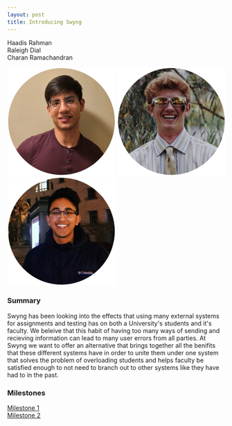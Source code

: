 ```yaml
---
layout: post
title: Introducing Swyng
---
```


Haadis Rahman<br/>
Raleigh Dial<br/>
Charan Ramachandran

<img src="images/haadis.png" style="width: 250px; height: 250px;"/>
<img src="images/raleigh.png" style="width: 250px; height: 250px;"/>
<img src="images/charan.png" style="width: 250px; height: 250px;"/>


### Summary
Swyng has been looking into the effects that using many external systems for assignments and testing has on both a University's students and it's faculty. We beleive that this habit of having too many ways of sending and recieving information can lead to many user errors from all parties. At Swyng we want to offer an alternative that brings together all the benifits that these different systems have in order to unite them under one system that solves the problem of overloading students and helps faculty be satisfied enough to not need to branch out to other systems like they have had to in the past.

### Milestones
[Milestone 1](https://piazza.com/class/ksi37ehzufj56t?cid=18)
<br/>
[Milestone 2](./milestone2)

<!-- Poole is the Jekyll Butler, serving as an upstanding and effective foundation for Jekyll themes by [@mdo](https://twitter.com/mdo). Poole, and every theme built on it (like Hyde here) includes the following:

* Complete Jekyll setup included (layouts, config, [404](/404), [RSS feed](/atom.xml), posts, and [example page](/about))
* Mobile friendly design and development
* Easily scalable text and component sizing with `rem` units in the CSS
* Support for a wide gamut of HTML elements
* Related posts (time-based, because Jekyll) below each post
* Syntax highlighting, courtesy Pygments (the Python-based code snippet highlighter)

### Hyde features

In addition to the features of Poole, Hyde adds the following:

* Sidebar includes support for textual modules and a dynamically generated navigation with active link support
* Two orientations for content and sidebar, default (left sidebar) and [reverse](https://github.com/poole/lanyon#reverse-layout) (right sidebar), available via `<body>` classes
* [Eight optional color schemes](https://github.com/poole/hyde#themes), available via `<body>` classes

[Head to the readme](https://github.com/poole/hyde#readme) to learn more.

### Browser support

Hyde is by preference a forward-thinking project. In addition to the latest versions of Chrome, Safari (mobile and desktop), and Firefox, it is only compatible with Internet Explorer 9 and above.

### Download

Hyde is developed on and hosted with GitHub. Head to the <a href="https://github.com/poole/hyde">GitHub repository</a> for downloads, bug reports, and features requests.

Thanks! -->
